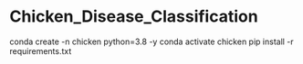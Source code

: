 # Chicken_Disease_Classification

conda create -n chicken python=3.8 -y
conda activate chicken
pip install -r requirements.txt


